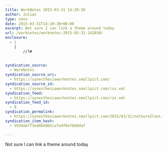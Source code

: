 ```yaml
---
title: WorkNotes 2015-03-31 14:20:30
author: Julian
type: note
date: 2015-03-31T14:20:30+00:00
excerpt: Not sure I can link a theme around today
url: /worknotes/worknotes-2015-03-31-142030/
enclosure:
  - |
    |
        //?#
        
        
syndication_source:
  - WorkNotes
syndication_source_uri:
  - https://synesthesiaworknotes.smallpict.com/
syndication_source_id:
  - https://synesthesiaworknotes.smallpict.com/rss.xml
syndication_feed:
  - https://synesthesiaworknotes.smallpict.com/rss.xml
syndication_feed_id:
  - 8
syndication_permalink:
  - https://synesthesiaworknotes.smallpict.com/2015/03/31/notSureICanLinkAThemeAroundToday.html
syndication_item_hash:
  - 5939abff3e48bdd02cafe4f8e7b68daf

---
```

Not sure I can link a theme around today